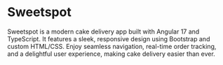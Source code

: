 # Sweetspot
 Sweetspot is a modern cake delivery app built with Angular 17 and TypeScript. It features a sleek, responsive design using Bootstrap and custom HTML/CSS. Enjoy seamless navigation, real-time order tracking, and a delightful user experience, making cake delivery easier than ever.
